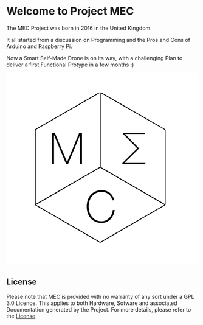 # Welcome to Project MEC

The MEC Project was born in 2016 in the United Kingdom.

It all started from a discussion on Programming and the Pros and Cons of Arduino and Raspberry Pi.

Now a Smart Self-Made Drone is on its way, with a challenging Plan to deliver a first Functional Protype in a few months :)

![](Media/MECLogo4White.png)

## License
Please note that MEC is provided with no warranty of any sort under a GPL 3.0 Licence.
This applies to both Hardware, Sotware and associated Documentation generated by the Project.
For more details, please refer to the [License](https://github.com/M3CPR0J3CT/MEC/blob/master/License).
